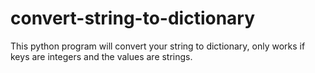 # convert-string-to-dictionary
This python program will convert your string to dictionary, only works if keys are integers and the values are strings.
